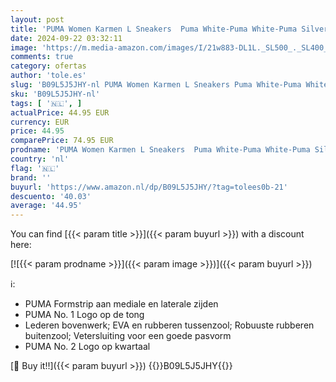 ```yaml
---
layout: post
title: 'PUMA Women Karmen L Sneakers  Puma White-Puma White-Puma Silver  40.5 EU'
date: 2024-09-22 03:32:11
image: 'https://m.media-amazon.com/images/I/21w883-DL1L._SL500_._SL400_.jpg'
comments: true
category: ofertas
author: 'tole.es'
slug: 'B09L5J5JHY-nl PUMA Women Karmen L Sneakers Puma White-Puma White-Puma...'
sku: 'B09L5J5JHY-nl'
tags: [ '🇳🇱', ]
actualPrice: 44.95 EUR
currency: EUR
price: 44.95
comparePrice: 74.95 EUR
prodname: 'PUMA Women Karmen L Sneakers  Puma White-Puma White-Puma Silver  40.5 EU'
country: 'nl'
flag: '🇳🇱'
brand: ''
buyurl: 'https://www.amazon.nl/dp/B09L5J5JHY/?tag=tolees0b-21'
descuento: '40.03'
average: '44.95'
---
```


You can find [{{< param title >}}]({{< param buyurl >}}) with a discount here:

[![{{< param prodname >}}]({{< param image >}})]({{< param buyurl >}})

ℹ️:

- PUMA Formstrip aan mediale en laterale zijden
- PUMA No. 1 Logo op de tong
- Lederen bovenwerk; EVA en rubberen tussenzool; Robuuste rubberen buitenzool; Vetersluiting voor een goede pasvorm
- PUMA No. 2 Logo op kwartaal

[🛒 Buy it!!]({{< param buyurl >}})
{{<world>}}B09L5J5JHY{{</world>}}
